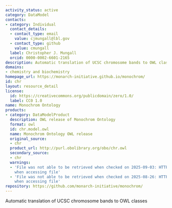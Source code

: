 ```yaml
---
activity_status: active
category: DataModel
contacts:
- category: Individual
  contact_details:
  - contact_type: email
    value: cjmungall@lbl.gov
  - contact_type: github
    value: cmungall
  label: Christopher J. Mungall
  orcid: 0000-0002-6601-2165
description: Automatic translation of UCSC chromosome bands to OWL classes
domains:
- chemistry and biochemistry
homepage_url: https://monarch-initiative.github.io/monochrom/
id: chr
layout: resource_detail
license:
  id: https://creativecommons.org/publicdomain/zero/1.0/
  label: CC0 1.0
name: Monochrom Ontology
products:
- category: DataModelProduct
  description: OWL release of Monochrom Ontology
  format: owl
  id: chr.model.owl
  name: Monochrom Ontology OWL release
  original_source:
  - chr
  product_url: http://purl.obolibrary.org/obo/chr.owl
  secondary_source:
  - chr
  warnings:
  - 'File was not able to be retrieved when checked on 2025-09-03: HTTP 404 error
    when accessing file'
  - 'File was not able to be retrieved when checked on 2025-08-26: HTTP 502 error
    when accessing file'
repository: https://github.com/monarch-initiative/monochrom/
---
```

Automatic translation of UCSC chromosome bands to OWL classes